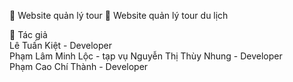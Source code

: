 📌 Website quản lý tour
📌 Website quản lý tour du lịch


🚀 Tác giả  
Lê Tuấn Kiệt - Developer  
Phạm Lâm Minh Lộc - tạp vụ
Nguyễn Thị Thùy Nhung - Developer  
Phạm Cao Chí Thành - Developer  
